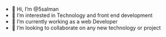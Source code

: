 - 👋 Hi, I’m @5salman
- 👀 I’m interested in Technology and front end development
- 🌱 I’m currently working as a web Developer
- 💞️ I’m looking to collaborate on any new technology or project


<!---
5salman/5salman is a ✨ special ✨ repository because its `README.md` (this file) appears on your GitHub profile.
You can click the Preview link to take a look at your changes.
--->
